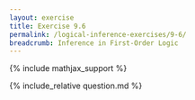 ```yaml
---
layout: exercise
title: Exercise 9.6
permalink: /logical-inference-exercises/9-6/
breadcrumb: Inference in First-Order Logic
---
```


{% include mathjax_support %}

<div><i class="arrow-up loader" data-chapter="logical-inference-exercises" data-exercise="ex_6" data-rating="0"></i></div>
{% include_relative question.md %}
